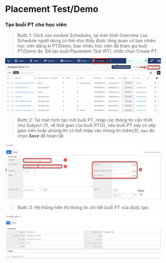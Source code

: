 # Placement Test/Demo

### Tạo buổi PT cho học viên

> Bước 1: Click vào module Schedules, tại màn hình Overview của Schedule người dùng có thể nhìn thấy được tổng quan có bao nhiêu học viên đăng kí PT/Demo, bao nhiêu học viên đã tham gia buổi PT/Demo đó. Để tạo buổi Placement Test (PT), nhấn chọn Create PT.

![](../../.gitbook/assets/Schedule.jpg)

> Bước 2: Tại màn hình tạo mới buổi PT, nhập  các thông tin cần thiết như Subject (1), về thời gian của buổi PT(2), nếu buổi PT này có xếp giáo viên hoặc phòng thì có thể nhập vào thông tin thêm(3), sau đó chọn **Save** để hoàn tất.

![](../../.gitbook/assets/Schedule1.jpg)

> Bước 3: Hệ thống hiển thị thông tin chi tiết buổi PT vừa được tạo.

![](../../.gitbook/assets/TaoPT3.png)

